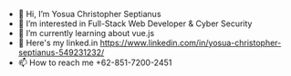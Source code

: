 - 👋 Hi, I’m Yosua Christopher Septianus
- 👀 I’m interested in Full-Stack Web Developer & Cyber Security
- 🌱 I’m currently learning about vue.js
- 💞️ Here's my linked.in https://www.linkedin.com/in/yosua-christopher-septianus-549231232/
- 📫 How to reach me +62-851-7200-2451

<!---
leftmythrone/leftmythrone is a ✨ special ✨ repository because its `README.md` (this file) appears on your GitHub profile.
You can click the Preview link to take a look at your changes.
--->
